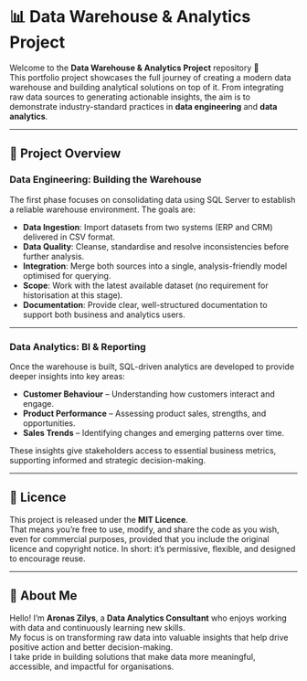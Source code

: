 # 📊 Data Warehouse & Analytics Project

Welcome to the **Data Warehouse & Analytics Project** repository 🚀  
This portfolio project showcases the full journey of creating a modern data warehouse and building analytical solutions on top of it. From integrating raw data sources to generating actionable insights, the aim is to demonstrate industry-standard practices in **data engineering** and **data analytics**.

---

## 🔧 Project Overview

### Data Engineering: Building the Warehouse
The first phase focuses on consolidating data using SQL Server to establish a reliable warehouse environment. The goals are:

- **Data Ingestion**: Import datasets from two systems (ERP and CRM) delivered in CSV format.  
- **Data Quality**: Cleanse, standardise and resolve inconsistencies before further analysis.  
- **Integration**: Merge both sources into a single, analysis-friendly model optimised for querying.  
- **Scope**: Work with the latest available dataset (no requirement for historisation at this stage).  
- **Documentation**: Provide clear, well-structured documentation to support both business and analytics users.  

---

### Data Analytics: BI & Reporting
Once the warehouse is built, SQL-driven analytics are developed to provide deeper insights into key areas:

- **Customer Behaviour** – Understanding how customers interact and engage.  
- **Product Performance** – Assessing product sales, strengths, and opportunities.  
- **Sales Trends** – Identifying changes and emerging patterns over time.  

These insights give stakeholders access to essential business metrics, supporting informed and strategic decision-making.  

---

## 📖 Licence

This project is released under the **MIT Licence**.  
That means you’re free to use, modify, and share the code as you wish, even for commercial purposes, provided that you include the original licence and copyright notice. In short: it’s permissive, flexible, and designed to encourage reuse.

---

## 👤 About Me

Hello! I’m **Aronas Zilys**, a **Data Analytics Consultant** who enjoys working with data and continuously learning new skills.  
My focus is on transforming raw data into valuable insights that help drive positive action and better decision-making.  
I take pride in building solutions that make data more meaningful, accessible, and impactful for organisations.  
